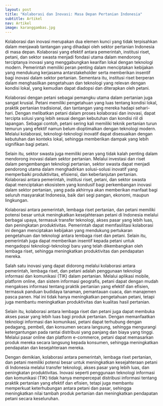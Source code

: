```yaml
---
layout: post
title: "Kolaborasi dan Inovasi: Masa Depan Pertanian Indonesia"
subtitle: Artikel
nav: Artikel
image: karanggambas.jpg
---
```


Kolaborasi dan inovasi merupakan dua elemen kunci yang tidak terpisahkan dalam menjawab tantangan yang dihadapi oleh sektor pertanian Indonesia di masa depan. Kolaborasi yang efektif antara pemerintah, institusi riset, petani, dan sektor swasta menjadi fondasi utama dalam mendorong terciptanya inovasi yang menggabungkan kearifan lokal dengan teknologi modern. Pemerintah memiliki peran penting dalam menciptakan kebijakan yang mendukung kerjasama antarstakeholder serta memberikan insentif bagi inovasi dalam sektor pertanian. Sementara itu, institusi riset berperan dalam menghasilkan pengetahuan dan teknologi yang relevan dengan kondisi lokal, yang kemudian dapat diadopsi dan diterapkan oleh petani.

Kolaborasi dengan petani sebagai pemangku utama dalam pertanian juga sangat krusial. Petani memiliki pengetahuan yang luas tentang kondisi lokal, praktik pertanian tradisional, dan tantangan yang mereka hadapi sehari-hari. Dengan melibatkan petani dalam proses kolaborasi dan inovasi, dapat tercipta solusi yang lebih sesuai dengan kebutuhan dan kondisi riil di lapangan. Sebagai contoh, petani sering kali memiliki teknik pertanian turun temurun yang efektif namun belum dioptimalkan dengan teknologi modern. Melalui kolaborasi, teknologi-teknologi inovatif dapat disesuaikan dengan kebutuhan dan konteks lokal, sehingga memberikan dampak yang lebih signifikan bagi petani.

Selain itu, sektor swasta juga memiliki peran yang tidak kalah penting dalam mendorong inovasi dalam sektor pertanian. Melalui investasi dan riset dalam pengembangan teknologi pertanian, sektor swasta dapat menjadi pendorong utama dalam menghadirkan solusi-solusi inovatif yang memperbaiki produktivitas, efisiensi, dan keberlanjutan pertanian. Kolaborasi antara pemerintah, institusi riset, petani, dan sektor swasta dapat menciptakan ekosistem yang kondusif bagi perkembangan inovasi dalam sektor pertanian, yang pada akhirnya akan memberikan manfaat bagi seluruh masyarakat Indonesia, baik dari segi pangan, ekonomi, maupun lingkungan.

Kolaborasi antara pemerintah, lembaga riset pertanian, dan petani memiliki potensi besar untuk meningkatkan kesejahteraan petani di Indonesia melalui berbagai upaya, termasuk transfer teknologi, akses pasar yang lebih luas, dan peningkatan produktivitas. Pemerintah dapat memfasilitasi kolaborasi ini dengan menciptakan kebijakan yang mendukung pertukaran pengetahuan dan teknologi antara lembaga riset dan petani. Selain itu, pemerintah juga dapat memberikan insentif kepada petani untuk mengadopsi teknologi-teknologi baru yang telah dikembangkan oleh lembaga riset, sehingga meningkatkan produktivitas dan pendapatan mereka.

Salah satu inovasi yang dapat didorong melalui kolaborasi antara pemerintah, lembaga riset, dan petani adalah penggunaan teknologi informasi dan komunikasi (TIK) dalam pertanian. Melalui aplikasi mobile, platform online, dan sistem informasi geografis, petani dapat dengan mudah mengakses informasi tentang praktik pertanian yang efektif dan efisien, termasuk panduan budidaya tanaman, pemantauan cuaca, dan manajemen pasca panen. Hal ini tidak hanya meningkatkan pengetahuan petani, tetapi juga membantu meningkatkan produktivitas dan kualitas hasil pertanian.

Selain itu, kolaborasi antara lembaga riset dan petani juga dapat membuka akses pasar yang lebih luas bagi produk pertanian. Dengan memanfaatkan teknologi informasi dan komunikasi, petani dapat terhubung dengan pedagang, pembeli, dan konsumen secara langsung, sehingga mengurangi ketergantungan pada rantai distribusi yang panjang dan biaya yang tinggi. Melalui pasar online dan platform e-commerce, petani dapat memasarkan produk mereka secara langsung kepada konsumen, sehingga meningkatkan pendapatan dan kesejahteraan mereka.

Dengan demikian, kolaborasi antara pemerintah, lembaga riset pertanian, dan petani memiliki potensi besar untuk meningkatkan kesejahteraan petani di Indonesia melalui transfer teknologi, akses pasar yang lebih luas, dan peningkatan produktivitas. Inovasi seperti penggunaan teknologi informasi dan komunikasi (TIK) tidak hanya mempercepat distribusi informasi tentang praktik pertanian yang efektif dan efisien, tetapi juga membantu memperkuat keterhubungan antara petani dan pasar, sehingga meningkatkan nilai tambah produk pertanian dan meningkatkan pendapatan petani secara keseluruhan.

